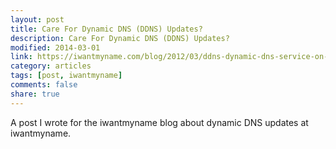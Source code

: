 ```yaml
---
layout: post
title: Care For Dynamic DNS (DDNS) Updates?
description: Care For Dynamic DNS (DDNS) Updates?
modified: 2014-03-01
link: https://iwantmyname.com/blog/2012/03/ddns-dynamic-dns-service-on-your-own-domain.html
category: articles
tags: [post, iwantmyname]
comments: false
share: true
---
```


A post I wrote for the iwantmyname blog about dynamic DNS updates at iwantmyname.


